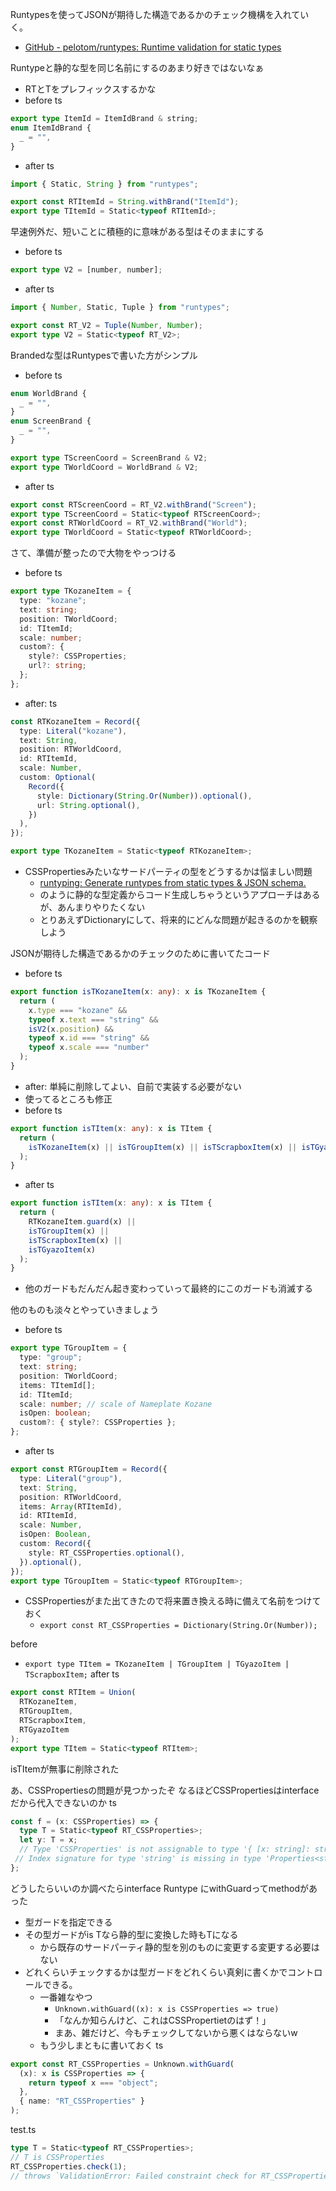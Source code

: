 
Runtypesを使ってJSONが期待した構造であるかのチェック機構を入れていく。
- [GitHub - pelotom/runtypes: Runtime validation for static types](https://github.com/pelotom/runtypes)

Runtypeと静的な型を同じ名前にするのあまり好きではないなぁ
- RTとTをプレフィックスするかな
- before
ts

```typescript
export type ItemId = ItemIdBrand & string;
enum ItemIdBrand {
  _ = "",
}
```

- after
ts

```typescript
import { Static, String } from "runtypes";

export const RTItemId = String.withBrand("ItemId");
export type TItemId = Static<typeof RTItemId>;
```


早速例外だ、短いことに積極的に意味がある型はそのままにする
- before
ts

```typescript
export type V2 = [number, number];
```

- after
ts

```typescript
import { Number, Static, Tuple } from "runtypes";

export const RT_V2 = Tuple(Number, Number);
export type V2 = Static<typeof RT_V2>;
```


Brandedな型はRuntypesで書いた方がシンプル
- before
ts

```typescript
enum WorldBrand {
  _ = "",
}
enum ScreenBrand {
  _ = "",
}

export type TScreenCoord = ScreenBrand & V2;
export type TWorldCoord = WorldBrand & V2;
```

- after
ts

```typescript
export const RTScreenCoord = RT_V2.withBrand("Screen");
export type TScreenCoord = Static<typeof RTScreenCoord>;
export const RTWorldCoord = RT_V2.withBrand("World");
export type TWorldCoord = Static<typeof RTWorldCoord>;
```


さて、準備が整ったので大物をやっつける
- before
ts

```typescript
export type TKozaneItem = {
  type: "kozane";
  text: string;
  position: TWorldCoord;
  id: TItemId;
  scale: number;
  custom?: {
    style?: CSSProperties;
    url?: string;
  };
};
```

- after:
ts

```typescript
const RTKozaneItem = Record({
  type: Literal("kozane"),
  text: String,
  position: RTWorldCoord,
  id: RTItemId,
  scale: Number,
  custom: Optional(
    Record({
      style: Dictionary(String.Or(Number)).optional(),
      url: String.optional(),
    })
  ),
});

export type TKozaneItem = Static<typeof RTKozaneItem>;
```

- CSSPropertiesみたいなサードパーティの型をどうするかは悩ましい問題
    - [runtyping: Generate runtypes from static types & JSON schema.](https://github.com/johngeorgewright/runtyping)
    - のように静的な型定義からコード生成しちゃうというアプローチはあるが、あんまりやりたくない
    - とりあえずDictionaryにして、将来的にどんな問題が起きるのかを観察しよう

JSONが期待した構造であるかのチェックのために書いてたコード
- before
ts

```typescript
export function isTKozaneItem(x: any): x is TKozaneItem {
  return (
    x.type === "kozane" &&
    typeof x.text === "string" &&
    isV2(x.position) &&
    typeof x.id === "string" &&
    typeof x.scale === "number"
  );
}
```

- after: 単純に削除してよい、自前で実装する必要がない
- 使ってるところも修正
- before
ts

```typescript
export function isTItem(x: any): x is TItem {
  return (
    isTKozaneItem(x) || isTGroupItem(x) || isTScrapboxItem(x) || isTGyazoItem(x)
  );
}
```

- after
ts

```typescript
export function isTItem(x: any): x is TItem {
  return (
    RTKozaneItem.guard(x) ||
    isTGroupItem(x) ||
    isTScrapboxItem(x) ||
    isTGyazoItem(x)
  );
}
```

- 他のガードもだんだん起き変わっていって最終的にこのガードも消滅する

他のものも淡々とやっていきましょう
- before
ts

```typescript
export type TGroupItem = {
  type: "group";
  text: string;
  position: TWorldCoord;
  items: TItemId[];
  id: TItemId;
  scale: number; // scale of Nameplate Kozane
  isOpen: boolean;
  custom?: { style?: CSSProperties };
};
```

- after
ts

```typescript
export const RTGroupItem = Record({
  type: Literal("group"),
  text: String,
  position: RTWorldCoord,
  items: Array(RTItemId),
  id: RTItemId,
  scale: Number,
  isOpen: Boolean,
  custom: Record({
    style: RT_CSSProperties.optional(),
  }).optional(),
});
export type TGroupItem = Static<typeof RTGroupItem>;
```

- CSSPropertiesがまた出てきたので将来置き換える時に備えて名前をつけておく
    - `export const RT_CSSProperties = Dictionary(String.Or(Number));`

before
- `export type TItem = TKozaneItem | TGroupItem | TGyazoItem | TScrapboxItem;`
after
ts

```typescript
export const RTItem = Union(
  RTKozaneItem,
  RTGroupItem,
  RTScrapboxItem,
  RTGyazoItem
);
export type TItem = Static<typeof RTItem>;
```

isTItemが無事に削除された

あ、CSSPropertiesの問題が見つかったぞ
なるほどCSSPropertiesはinterfaceだから代入できないのか
ts

```typescript
const f = (x: CSSProperties) => {
  type T = Static<typeof RT_CSSProperties>;
  let y: T = x;
  // Type 'CSSProperties' is not assignable to type '{ [x: string]: string | number; [x: number]: string | number; [x: symbol]: string | number; }'.
 // Index signature for type 'string' is missing in type 'Properties<string | number, string & {}>'.
};
```


どうしたらいいのか調べたらinterface Runtype にwithGuardってmethodがあった
- 型ガードを指定できる
- その型ガードがis Tなら静的型に変換した時もTになる
    - から既存のサードパーティ静的型を別のものに変更する変更する必要はない
- どれくらいチェックするかは型ガードをどれくらい真剣に書くかでコントロールできる。
    - 一番雑なやつ
        - `Unknown.withGuard((x): x is CSSProperties => true)`
        - 「なんか知らんけど、これはCSSPropertietのはず！」
        - まあ、雑だけど、今もチェックしてないから悪くはならないw
    - もう少しまともに書いておく
ts

```typescript
export const RT_CSSProperties = Unknown.withGuard(
  (x): x is CSSProperties => {
    return typeof x === "object";
  },
  { name: "RT_CSSProperties" }
);
```

test.ts

```typescript
type T = Static<typeof RT_CSSProperties>;
// T is CSSProperties
RT_CSSProperties.check(1);
// throws `ValidationError: Failed constraint check for RT_CSSProperties`
```

